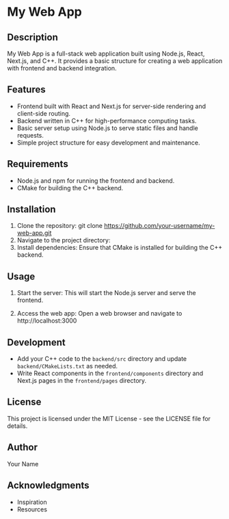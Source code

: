 # My Web App

## Description
My Web App is a full-stack web application built using Node.js, React, Next.js, and C++. It provides a basic structure for creating a web application with frontend and backend integration.

## Features
- Frontend built with React and Next.js for server-side rendering and client-side routing.
- Backend written in C++ for high-performance computing tasks.
- Basic server setup using Node.js to serve static files and handle requests.
- Simple project structure for easy development and maintenance.

## Requirements
- Node.js and npm for running the frontend and backend.
- CMake for building the C++ backend.

## Installation
1. Clone the repository:
git clone https://github.com/your-username/my-web-app.git
2. Navigate to the project directory:
3. Install dependencies:
Ensure that CMake is installed for building the C++ backend.

## Usage
1. Start the server:
This will start the Node.js server and serve the frontend.

2. Access the web app:
Open a web browser and navigate to http://localhost:3000

## Development
- Add your C++ code to the `backend/src` directory and update `backend/CMakeLists.txt` as needed.
- Write React components in the `frontend/components` directory and Next.js pages in the `frontend/pages` directory.

## License
This project is licensed under the MIT License - see the LICENSE file for details.

## Author
Your Name

## Acknowledgments
- Inspiration
- Resources
